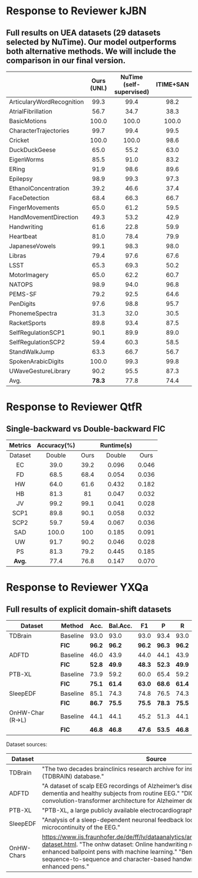 # Response to Reviewer kJBN


## Full results on UEA datasets (29 datasets selected by NuTime). Our model outperforms both alternative methods. We will include the comparison in our final version.
|  | Ours (UNI.) | NuTime (self-supervised) | ITIME+SAN |
|---|:---:|:---:|:---:|
| ArticularyWordRecognition | 99.3 | 99.4 | 98.2 |
| AtrialFibrillation | 56.7 | 34.7 | 38.3 |
| BasicMotions | 100.0 | 100.0 | 100.0 |
| CharacterTrajectories | 99.7 | 99.4 | 99.5 |
| Cricket | 100.0 | 100.0 | 98.6 |
| DuckDuckGeese | 65.0 | 55.2 | 63.0 |
| EigenWorms | 85.5 | 91.0 | 83.2 |
| ERing | 91.9 | 98.6 | 89.6 |
| Epilepsy | 98.9 | 99.3 | 97.3 |
| EthanolConcentration | 39.2 | 46.6 | 37.4 |
| FaceDetection | 68.4 | 66.3 | 66.7 |
| FingerMovements | 65.0 | 61.2 | 59.5 |
| HandMovementDirection | 49.3 | 53.2 | 42.9 |
| Handwriting | 61.6 | 22.8 | 59.9 |
| Heartbeat | 81.0 | 78.4 | 79.9 |
| JapaneseVowels | 99.1 | 98.3 | 98.0 |
| Libras | 79.4 | 97.6 | 67.6 |
| LSST | 65.3 | 69.3 | 50.2 |
| MotorImagery | 65.0 | 62.2 | 60.7 |
| NATOPS | 98.9 | 94.0 | 96.8 |
| PEMS-SF | 79.2 | 92.5 | 64.6 |
| PenDigits | 97.6 | 98.8 | 95.7 |
| PhonemeSpectra | 31.3 | 32.0 | 30.5 |
| RacketSports | 89.8 | 93.4 | 87.5 |
| SelfRegulationSCP1 | 90.1 | 89.9 | 89.0 |
| SelfRegulationSCP2 | 59.4 | 60.3 | 58.5 |
| StandWalkJump | 63.3 | 66.7 | 56.7 |
| SpokenArabicDigits | 100.0 | 99.3 | 99.8 |
| UWaveGestureLibrary | 90.2 | 95.5 | 87.3 |
| Avg. | **78.3** | 77.8 | 74.4 |

# Response to Reviewer QtfR

## Single-backward vs Double-backward FIC
|Metrics|Accuracy(%)||Runtime(s)||
|:-:|:-:|:-:|:-:|:-:|
|Dataset|Double|Ours|Double|Ours|
|EC|39.0|39.2|0.096|0.046|
|FD|68.5|68.4|0.054|0.036|
|HW|64.0|61.6|0.432|0.182|
|HB|81.3|81|0.047|0.032|
|JV|99.2|99.1|0.041|0.028|
|SCP1|89.8|90.1|0.058|0.032|
|SCP2|59.7|59.4|0.067|0.036|
|SAD|100.0|100|0.185|0.091|
|UW|91.7|90.2|0.046|0.028|
|PS|81.3|79.2|0.445|0.185|
|**Avg.**|77.4|76.8|0.147|0.070|

# Response to Reviewer YXQa

## Full results of explicit domain-shift datasets
|Dataset|Method|Acc.|Bal.Acc.|F1|P|R|
|---|---|---|---|---|---|---|
|TDBrain|Baseline|93.0|93.0|93.0|93.4|93.0|
||**FIC**|**96.2**|**96.2**|**96.2**|**96.3**|**96.2**|
|ADFTD|Baseline|46.0|43.9|44.0|44.1|43.9|
||**FIC**|**52.8**|**49.9**|**48.3**|**52.3**|**49.9**|
|PTB-XL|Baseline|73.9|59.2|60.0|65.4|59.2|
||**FIC**|**75.1**|**61.4**|**63.0**|**68.6**|**61.4**|
|SleepEDF|Baseline|85.1|74.3|74.8|76.5|74.3|
||**FIC**|**86.7**|**75.5**|**75.5**|**78.3**|**75.5**|
|OnHW-Char (R→L)|Baseline|44.1|44.1|45.2|51.3|44.1|
||**FIC**|**46.8**|**46.8**|**47.6**|**53.5**|**46.8**|


Dataset sources:


| Dataset    | Source                                                                                                                                                                                                                                                                                                                                       |
|------------|----------------------------------------------------------------------------------------------------------------------------------------------------------------------------------------------------------------------------------------------------------------------------------------------------------------------------------------------|
| TDBrain    | "The two decades brainclinics research archive for insights in neurophysiology (TDBRAIN) database."                                                                                                                                                                           |
| ADFTD      | "A dataset of scalp EEG recordings of Alzheimer’s disease, frontotemporal dementia and healthy subjects from routine EEG."  "DICE-net: a novel convolution-transformer architecture for Alzheimer detection in EEG signals."  |
| PTB-XL     | "PTB-XL, a large publicly available electrocardiography dataset."                                                                                                                                                                                                                  |
| SleepEDF   |  "Analysis of a sleep-dependent neuronal feedback loop: the slow-wave microcontinuity of the EEG."                                                                                                         |
| OnHW-Chars | https://www.iis.fraunhofer.de/de/ff/lv/dataanalytics/anwproj/schreibtrainer/onhw-dataset.html. "The onhw dataset: Online handwriting recognition from imu-enhanced ballpoint pens with machine learning." "Benchmarking online sequence-to-sequence and character-based handwriting recognition from IMU-enhanced pens."                                                                                                                                                                                                                              |






